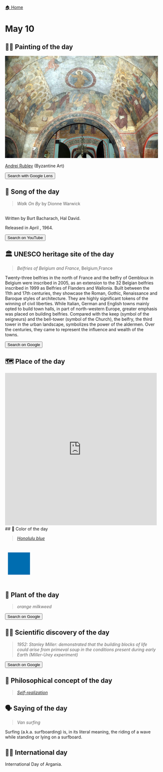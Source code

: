 
[🏠 Home](../../index.md)

# May 10

## 🧑‍🎨 Painting of the day

<img width="600" src="../img/Andrei_Rublev_6.jpg">

[Andrei Rublev](http://en.wikipedia.org/wiki/Andrei_Rublev) (Byzantine Art)

<button class="btn btn-success"
onclick=" window.open('https://lens.google.com/uploadbyurl?url=https://iretes.github.io/one-a-day/data/img/Andrei_Rublev_6.jpg','_blank')">
Search with Google Lens
</button>

## 🎼 Song of the day

> *Walk On By*
by Dionne Warwick

<br />Written by Burt Bacharach, Hal David.

Released in April , 1964.

<button class="btn btn-success"
onclick=" window.open('http://www.youtube.com/search?q=Walk On By by Dionne Warwick','_blank')">
Search on YouTube
</button>

## 🏛️ UNESCO heritage site of the day

> *Belfries of Belgium and France*, Belgium,France

<p>Twenty-three belfries in the north of France and the belfry of Gembloux in Belgium were inscribed in 2005, as an extension to the 32 Belgian belfries inscribed in 1999 as Belfries of Flanders and Wallonia. Built between the 11th and 17th centuries, they showcase the Roman, Gothic, Renaissance and Baroque styles of architecture. They are highly significant tokens of the winning of civil liberties. While Italian, German and English towns mainly opted to build town halls, in part of north-western Europe, greater emphasis was placed on building belfries. Compared with the keep (symbol of the seigneurs) and the bell-tower (symbol of the Church), the belfry, the third tower in the urban landscape, symbolizes the power of the aldermen. Over the centuries, they came to represent the influence and wealth of the towns.</p>

<button class="btn btn-success"
onclick=" window.open('http://www.google.com/search?q=Belfries of Belgium and France','_blank')">
Search on Google
</button>

## 🗺️ Place of the day

<iframe
src="https://www.mapcrunch.com"
name="mapcrunch"
width="500"
height="500"
allowTransparency="true"
scrolling="no"
frameborder="0"
>
</iframe>
## 🎨 Color of the day

> *[Honolulu blue](https://en.wikipedia.org/wiki/Shades_of_azure#Honolulu_blue)*

<div style="color:#006DB0; font-size: 100px;">&#9632;</div>

## 🌿 Plant of the day

> *orange milkweed*

<button class="btn btn-success"
onclick=" window.open('http://www.google.com/search?q=orange milkweed','_blank')">
Search on Google
</button>

## 🧑‍🔬 Scientific discovery of the day

> *1952: Stanley Miller: demonstrated that the building blocks of life could arise from primeval soup in the conditions present during early Earth (Miller-Urey experiment)*

<button class="btn btn-success"
onclick=" window.open('http://www.google.com/search?q=1952: Stanley Miller: demonstrated that the building blocks of life could arise from primeval soup in the conditions present during early Earth (Miller-Urey experiment)','_blank')"> 
Search on Google
</button>

## 💭 Philosophical concept of the day

> *[Self-realization](https://en.wikipedia.org/wiki/Self-realization)*

## 🗣️ Saying of the day

> *Van surfing*

Surfing (a.k.a. surfboarding) is, in its literal meaning, the riding of a wave while standing or lying on a surfboard. 

## 🏳️‍🌈 International day

International Day of Argania.